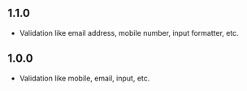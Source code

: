 ## 1.1.0

* Validation like email address, mobile number, input formatter, etc.

## 1.0.0

* Validation like mobile, email, input, etc.
